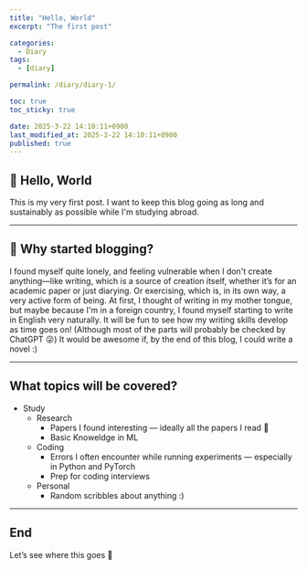 ```yaml
---
title: "Hello, World"
excerpt: "The first post"

categories:
  - Diary
tags:
  - [diary]

permalink: /diary/diary-1/

toc: true
toc_sticky: true

date: 2025-3-22 14:10:11+0900
last_modified_at: 2025-3-22 14:10:11+0900
published: true
---
```


## 👋 Hello, World

This is my very first post. I want to keep this blog going as long and sustainably as possible while I'm studying abroad.

***

## 🧐 Why started blogging? 

I found myself quite lonely, and feeling vulnerable when I don't create anything—like writing, which is a source of creation itself, whether it’s for an academic paper or just diarying. Or exercising, which is, in its own way, a very active form of being.
At first, I thought of writing in my mother tongue, but maybe because I'm in a foreign country, I found myself starting to write in English very naturally. It will be fun to see how my writing skills develop as time goes on! (Although most of the parts will probably be checked by ChatGPT 😜) It would be awesome if, by the end of this blog, I could write a novel :) 

***

## What topics will be covered?
- Study
    - Research
        - Papers I found interesting — ideally all the papers I read 🤭
        - Basic Knoweldge in ML
    - Coding
        - Errors I often encounter while running experiments — especially in Python and PyTorch
        - Prep for coding interviews
    - Personal
        - Random scribbles about anything :)

***

## End
Let’s see where this goes 🙂
